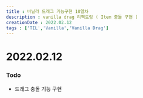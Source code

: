 ```yaml
---
title : 바닐라 드래그 기능구현 10일차
description : vanilla drag 리펙토링 ( Item 충돌 구현 )
creationDate : 2022.02.12
tags : ['TIL','Vanilla','Vanilla Drag']
---
```


# 2022.02.12

### Todo
- 드래그 충돌 기능 구현